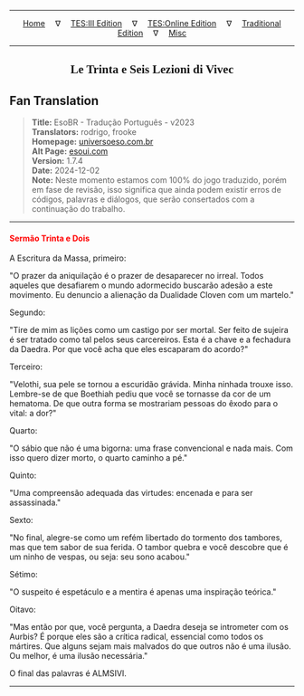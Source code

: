 
---

<!-- Jekyll Page Links -->

<center>
<a href="../../../../../index.html">Home</a>
&emsp;&nabla;&emsp;
<a href="../../../../index-tes3.html">TES:III Edition</a>
&emsp;&nabla;&emsp;
<a href="../../../../index-teso.html">TES:Online Edition</a>
&emsp;&nabla;&emsp;
<a href="../../../../index-traditional.html">Traditional Edition</a>
&emsp;&nabla;&emsp;
<a href="../../../../index-misc.html">Misc</a>
</center>

<!-- Markdown Body Below: -->

---

<center>
<h2><span style="font-family:Georgia">Le Trinta e Seis Lezioni di Vivec</span></h2>
</center>

## Fan Translation

> __Title:__ EsoBR - Tradução Português - v2023\
> __Translators:__ rodrigo, frooke\
> __Homepage:__ [universoeso.com.br][1]\
> __Alt Page:__ [esoui.com][2]\
> __Version:__ 1.7.4\
> __Date:__ 2024-12-02\
> __Note:__ Neste momento estamos com 100% do jogo traduzido, porém em fase de revisão, isso significa que ainda podem existir erros de códigos, palavras e diálogos, que serão consertados com a continuação do trabalho.

[1]: https://www.universoeso.com.br/traducao
[2]: https://www.esoui.com/downloads/info2256-EsoBR-TraduoPortugus-v2023.html

---

#### <span style="color:red">Sermão Trinta e Dois</span>

A Escritura da Massa, primeiro:

"O prazer da aniquilação é o prazer de desaparecer no irreal. Todos aqueles que desafiarem o mundo adormecido buscarão adesão a este movimento. Eu denuncio a alienação da Dualidade Cloven com um martelo."

Segundo:

"Tire de mim as lições como um castigo por ser mortal. Ser feito de sujeira é ser tratado como tal pelos seus carcereiros. Esta é a chave e a fechadura da Daedra. Por que você acha que eles escaparam do acordo?"

Terceiro:

"Velothi, sua pele se tornou a escuridão grávida. Minha ninhada trouxe isso. Lembre-se de que Boethiah pediu que você se tornasse da cor de um hematoma. De que outra forma se mostrariam pessoas do êxodo para o vital: a dor?"

Quarto:

"O sábio que não é uma bigorna: uma frase convencional e nada mais. Com isso quero dizer morto, o quarto caminho a pé."

Quinto:

"Uma compreensão adequada das virtudes: encenada e para ser assassinada."

Sexto:

"No final, alegre-se como um refém libertado do tormento dos tambores, mas que tem sabor de sua ferida. O tambor quebra e você descobre que é um ninho de vespas, ou seja: seu sono acabou."

Sétimo:

"O suspeito é espetáculo e a mentira é apenas uma inspiração teórica."

Oitavo:

"Mas então por que, você pergunta, a Daedra deseja se intrometer com os Aurbis? É porque eles são a crítica radical, essencial como todos os mártires. Que alguns sejam mais malvados do que outros não é uma ilusão. Ou melhor, é uma ilusão necessária."

O final das palavras é ALMSIVI.

---
